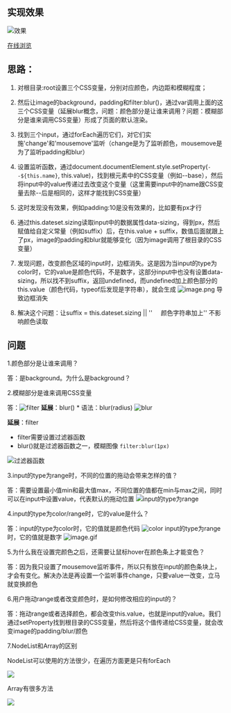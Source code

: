 
## 实现效果
![效果](https://upload-images.jianshu.io/upload_images/2195446-590069226dcf0058.gif?imageMogr2/auto-orient/strip)

[在线浏览]()



## 思路：

1.   对根目录:root设置三个CSS变量，分别对应颜色，内边距和模糊程度；

2.   然后让image的background，padding和filter:blur()，通过var调用上面的这三个CSS变量（延展blur概念，问题：颜色部分是让谁来调用？问题：模糊部分是谁来调用CSS变量）形成了页面的默认渲染。

3.   找到三个input，通过forEach遍历它们，对它们实施'change'和'mousemove'监听（change是为了监听颜色，mousemove是为了监听padding和blur）

4.   设置监听函数，通过document.documentElement.style.setProperty(`--${this.name}`, this.value)，找到根元素中的CSS变量（例如--base），然后将input中的value传递过去改变这个变量（这里需要input中的name跟CSS变量去除--后是相同的，这样才能找到CSS变量）

5.   这时发现没有效果，例如padding:10是没有效果的，比如要有px才行

6.   通过this.dateset.sizing读取input中的数据属性data-sizing，得到px，然后赋值给自定义常量（例如suffix）后，在this.value + suffix，数值后面就跟上了px，image的padding和blur就能够变化（因为image调用了根目录的CSS变量）

7.   发现问题，改变颜色区域的input时，边框消失。这是因为当input的type为color时，它的value是颜色代码，不是数字，这部分input中也没有设置data-sizing，所以找不到suffix，返回undefined，而undefined加上颜色部分的this.value（颜色代码，typeof后发现是字符串），就会生成
    ![image.png](https://upload-images.jianshu.io/upload_images/2195446-77d37f0f9b2e294f.png?imageMogr2/auto-orient/strip%7CimageView2/2/w/1240)
 导致边框消失

8.   解决这个问题：让suffix = this.dateset.sizing || ''     颜色字符串加上'' 不影响颜色读取



## 问题
1.颜色部分是让谁来调用？

答：是background。为什么是background？

2.模糊部分是谁来调用CSS变量

答：![filter](https://upload-images.jianshu.io/upload_images/2195446-bdba717d77356940.png?imageMogr2/auto-orient/strip%7CimageView2/2/w/1240)
**延展**：blur()
	* 语法：blur(radius)
![blur](https://upload-images.jianshu.io/upload_images/2195446-8627db845a560e6f.png?imageMogr2/auto-orient/strip%7CimageView2/2/w/1240)


**延展**：filter
- filter需要设置<filter-function>过滤器函数
- blur()就是过滤器函数之一，模糊图像 `filter:blur(1px) `

![过滤器函数](https://upload-images.jianshu.io/upload_images/2195446-44920e69668226a9.png?imageMogr2/auto-orient/strip%7CimageView2/2/w/1240)

3.input的type为range时，不同的位置的拖动会带来怎样的值？

答：需要设置最小值min和最大值max，不同位置的值都在min与max之间，同时可以在input中设置value，代表默认的拖动位置
![input的type为range](https://upload-images.jianshu.io/upload_images/2195446-62d69ef20c63f843.png?imageMogr2/auto-orient/strip%7CimageView2/2/w/1240)


4.input的type为color/range时，它的value是什么？

答：input的type为color时，它的值就是颜色代码
![color](https://upload-images.jianshu.io/upload_images/2195446-035d130c6a42b1da.png?imageMogr2/auto-orient/strip%7CimageView2/2/w/1240)
input的type为range时，它的值就是数字
![image.gif](https://upload-images.jianshu.io/upload_images/2195446-ad71ddbc7ac0b734.gif?imageMogr2/auto-orient/strip)



5.为什么我在设置完颜色之后，还需要让鼠标hover在颜色条上才能变色？

答：因为我只设置了mousemove监听事件，所以只有放在input的颜色条块上，才会有变化。解决办法是再设置一个监听事件change，只要value一改变，立马就变换颜色



6.用户拖动range或者改变颜色时，是如何修改相应的input的？

答：拖动range或者选择颜色，都会改变this.value，也就是input的value。我们通过setProperty找到根目录的CSS变量，然后将这个值传递给CSS变量，就会改变image的padding/blur/颜色


7.NodeList和Array的区别

NodeList可以使用的方法很少，在遍历方面更是只有forEach

![](https://upload-images.jianshu.io/upload_images/2195446-d09b9f249ca4525f.png?imageMogr2/auto-orient/strip%7CimageView2/2/w/1240)

Array有很多方法

![](https://upload-images.jianshu.io/upload_images/2195446-ed2462ca40d96137.png?imageMogr2/auto-orient/strip%7CimageView2/2/w/1240)



